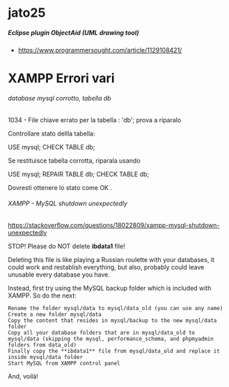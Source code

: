 # jato25
##### Eclipse plugin ObjectAid (UML drawing tool)
- https://www.programmersought.com/article/1129108421/

# XAMPP Errori vari
###### database mysql corrotto, tabella db

1034 - File chiave errato per la tabella : 'db'; prova a riparalo
 
Controllare stato dellla tabella:

USE mysql;
CHECK TABLE db;

Se restituisce tabella corrotta, riparala usando

USE mysql;
REPAIR TABLE db;
CHECK TABLE db;

Dovresti ottenere lo stato come OK . 

###### XAMPP - MySQL shutdown unexpectedly

https://stackoverflow.com/questions/18022809/xampp-mysql-shutdown-unexpectedly


STOP! Please do NOT delete **ibdata1** file!

Deleting this file is like playing a Russian roulette with your databases, 
it could work and restablish everything, but also, probably could leave unusable every database you have.

Instead, first try using the MySQL backup folder which is included with XAMPP. So do the next:

    Rename the folder mysql/data to mysql/data_old (you can use any name)
    Create a new folder mysql/data
    Copy the content that resides in mysql/backup to the new mysql/data folder
    Copy all your database folders that are in mysql/data_old to mysql/data (skipping the mysql, performance_schema, and phpmyadmin folders from data_old)
    Finally copy the **ibdata1** file from mysql/data_old and replace it inside mysql/data folder
    Start MySQL from XAMPP control panel

And, voilà!
